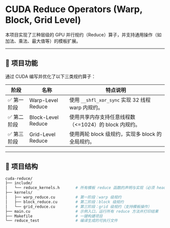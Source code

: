# CUDA Reduce Operators (Warp, Block, Grid Level)

本项目实现了三种层级的 GPU 并行规约（Reduce）算子，并支持通用操作（如加法、乘法、最大值等）的模板扩展。

---

## 📌 项目功能

通过 CUDA 编写并优化了以下三类规约算子：

| 阶段 | 名称               | 特点说明 |
|------|--------------------|----------|
| ✅ 第一阶段 | Warp-Level Reduce        | 使用 `__shfl_xor_sync` 实现 32 线程 warp 内规约。|
| ✅ 第二阶段 | Block-Level Reduce       | 使用共享内存支持任意线程数（<=1024）的 block 内规约。|
| ✅ 第三阶段 | Grid-Level Reduce        | 使用两轮 block 级规约，实现多 block 的全局规约。|

---

## 📁 项目结构

```bash
cuda-reduce/
├── include/
│   └── reduce_kernels.h       # 所有模板 reduce 函数的声明与实现（必须 header-only）
├── kernels/
│   ├── warp_reduce.cu         # 第一阶段：warp 级规约
│   ├── block_reduce.cu        # 第二阶段：block 级规约
│   └── grid_reduce.cu         # 第三阶段：grid 级规约（支持模板操作）
├── main.cu                    # 示例入口，运行所有 reduce 方法并打印结果
├── Makefile                   # 一键构建项目
└── reduce_test                # 编译生成的可执行文件
